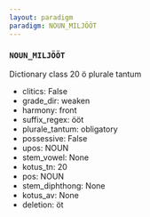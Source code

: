```yaml
---
layout: paradigm
paradigm: NOUN_MILJÖÖT
---
```

### ` NOUN_MILJÖÖT `

Dictionary class 20 ö plurale tantum
* clitics: False
* grade_dir: weaken
* harmony: front
* suffix_regex: ööt
* plurale_tantum: obligatory
* possessive: False
* upos: NOUN
* stem_vowel: None
* kotus_tn: 20
* pos: NOUN
* stem_diphthong: None
* kotus_av: None
* deletion: öt
